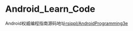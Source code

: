# Android_Learn_Code

Android权威编程指南源码地址[rsippl/AndroidProgramming3e](https://github.com/rsippl/AndroidProgramming3e)
